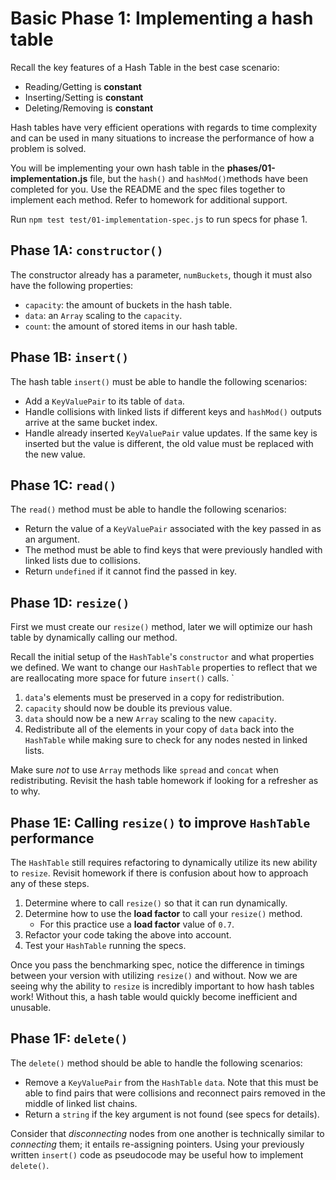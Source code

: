 
# Basic Phase 1: Implementing a hash table

Recall the key features of a Hash Table in the best case scenario:

* Reading/Getting is **constant**
* Inserting/Setting is **constant**
* Deleting/Removing is **constant**

Hash tables have very efficient operations with regards to time complexity and
can be used in many situations to increase the performance of how a problem is
solved.

You will be implementing your own hash table in the
__phases/01-implementation.js__ file, but the `hash()` and `hashMod()`methods
have been completed for you. Use the README and the spec files together
to implement each method. Refer to homework for additional support.

Run `npm test test/01-implementation-spec.js` to run specs for phase 1.

## Phase 1A: `constructor()`

The constructor already has a parameter, `numBuckets`, though it must also
have the following properties:

- `capacity`: the amount of buckets in the hash table.
- `data`: an `Array` scaling to the `capacity`.
- `count`: the amount of stored items in our hash table.

## Phase 1B: `insert()`

The hash table `insert()` must be able to handle the following scenarios:

- Add a `KeyValuePair` to its table of `data`.
- Handle collisions with linked lists if different keys and `hashMod()`
outputs arrive at the same bucket index.
- Handle already inserted `KeyValuePair` value updates. If the same key is
inserted but the value is different, the old value must be replaced with the
new value.

## Phase 1C: `read()`

The `read()` method must be able to handle the following scenarios:

- Return the value of a `KeyValuePair` associated with the key passed in as an
argument.
- The method must be able to find keys that were previously handled with linked
lists due to collisions.
- Return `undefined` if it cannot find the passed in key.

## Phase 1D: `resize()`

First we must create our `resize()` method, later we will optimize our hash
table by dynamically calling our method.

Recall the initial setup of the `HashTable`'s `constructor` and what properties
we defined. We want to change our `HashTable` properties to reflect that we are
reallocating more space for future `insert()` calls. `

1. `data`'s elements must be preserved in a copy for redistribution.
2. `capacity` should now be double its previous value.
3. `data` should now be a new `Array` scaling to the new `capacity`.
4. Redistribute all of the elements in your copy of `data` back into the
`HashTable` while making sure to check for any nodes nested in linked lists.

Make sure _not_ to use `Array` methods like `spread` and `concat` when
redistributing. Revisit the hash table homework if looking for a refresher as
to why.

## Phase 1E: Calling `resize()` to improve `HashTable` performance

The `HashTable` still requires refactoring to dynamically utilize its new
ability to `resize`. Revisit homework if there is confusion about how to
approach any of these steps.

1. Determine where to call `resize()` so that it can run dynamically.
2. Determine how to use the **load factor** to call your `resize()` method.
    - For this practice use a **load factor** value of `0.7`.
3. Refactor your code taking the above into account.
4. Test your `HashTable` running the specs.

Once you pass the benchmarking spec, notice the difference in timings between
your version with utilizing `resize()` and without. Now we are seeing why the
ability to `resize` is incredibly important to how hash tables work! Without
this, a hash table would quickly become inefficient and unusable.

## Phase 1F: `delete()`

The `delete()` method should be able to handle the following scenarios:

-   Remove a `KeyValuePair` from the `HashTable` `data`. Note that this must be
able to find pairs that were collisions and reconnect pairs removed in the
middle of linked list chains.
-   Return a `string` if the key argument is not found (see specs for details).

Consider that _disconnecting_ nodes from one another is technically similar to
_connecting_ them; it entails re-assigning pointers. Using your previously
written `insert()` code as pseudocode may be useful how to implement `delete()`.
